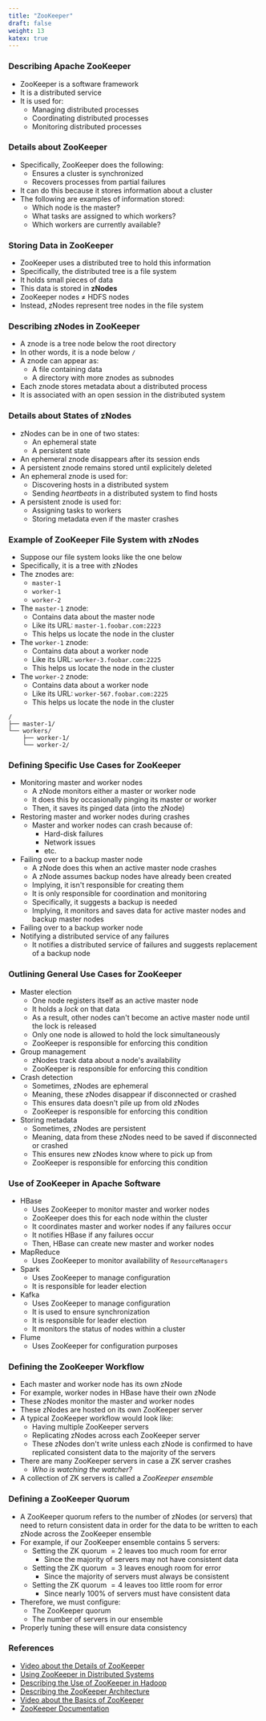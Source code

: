 ```yaml
---
title: "ZooKeeper"
draft: false
weight: 13
katex: true
---
```


### Describing Apache ZooKeeper
- ZooKeeper is a software framework
- It is a distributed service
- It is used for:
	- Managing distributed processes
	- Coordinating distributed processes
	- Monitoring distributed processes

### Details about ZooKeeper
- Specifically, ZooKeeper does the following:
	- Ensures a cluster is synchronized
	- Recovers processes from partial failures
- It can do this because it stores information about a cluster
- The following are examples of information stored:
	- Which node is the master?
	- What tasks are assigned to which workers?
	- Which workers are currently available?

### Storing Data in ZooKeeper
- ZooKeeper uses a distributed tree to hold this information
- Specifically, the distributed tree is a file system
- It holds small pieces of data
- This data is stored in **zNodes**
- ZooKeeper nodes $\not =$ HDFS nodes
- Instead, zNodes represent tree nodes in the file system

### Describing zNodes in ZooKeeper
- A znode is a tree node below the root directory
- In other words, it is a node below `/`
- A znode can appear as:
	- A file containing data
	- A directory with more znodes as subnodes
- Each znode stores metadata about a distributed process
- It is associated with an open session in the distributed system

### Details about States of zNodes
- zNodes can be in one of two states:
	- An ephemeral state
	- A persistent state
- An ephemeral znode disappears after its session ends
- A persistent znode remains stored until explicitely deleted
- An ephemeral znode is used for:
	- Discovering hosts in a distributed system
	- Sending *heartbeats* in a distributed system to find hosts
- A persistent znode is used for:
	- Assigning tasks to workers
	- Storing metadata even if the master crashes

### Example of ZooKeeper File System with zNodes
- Suppose our file system looks like the one below
- Specifically, it is a tree with zNodes
- The znodes are:
	- `master-1`
	- `worker-1`
	- `worker-2`
- The `master-1` znode:
	- Contains data about the master node
	- Like its URL: `master-1.foobar.com:2223`
	- This helps us locate the node in the cluster
- The `worker-1` znode:
	- Contains data about a worker node
	- Like its URL: `worker-3.foobar.com:2225`
	- This helps us locate the node in the cluster
- The `worker-2` znode:
	- Contains data about a worker node
	- Like its URL: `worker-567.foobar.com:2225`
	- This helps us locate the node in the cluster

```
/
├── master-1/
└── workers/
    ├── worker-1/
    └── worker-2/
```

### Defining Specific Use Cases for ZooKeeper
- Monitoring master and worker nodes
	- A zNode monitors either a master or worker node
	- It does this by occasionally pinging its master or worker
	- Then, it saves its pinged data (into the zNode)
- Restoring master and worker nodes during crashes
	- Master and worker nodes can crash because of:
		- Hard-disk failures
		- Network issues
		- etc.
- Failing over to a backup master node
	- A zNode does this when an active master node crashes
	- A zNode assumes backup nodes have already been created
	- Implying, it isn't responsible for creating them
	- It is only responsible for coordination and monitoring
	- Specifically, it suggests a backup is needed
	- Implying, it monitors and saves data for active master nodes and backup master nodes
- Failing over to a backup worker node
- Notifying a distributed service of any failures
	- It notifies a distributed service of failures and suggests replacement of a backup node

### Outlining General Use Cases for ZooKeeper
- Master election
	- One node registers itself as an active master node
	- It holds a *lock* on that data
	- As a result, other nodes can't become an active master node until the lock is released
	- Only one node is allowed to hold the lock simultaneously
	- ZooKeeper is responsible for enforcing this condition
- Group management
	- zNodes track data about a node's availability
	- ZooKeeper is responsible for enforcing this condition
- Crash detection
	- Sometimes, zNodes are ephemeral
	- Meaning, these zNodes disappear if disconnected or crashed
	- This ensures data doesn't pile up from old zNodes
	- ZooKeeper is responsible for enforcing this condition
- Storing metadata
	- Sometimes, zNodes are persistent
	- Meaning, data from these zNodes need to be saved if disconnected or crashed
	- This ensures new zNodes know where to pick up from
	- ZooKeeper is responsible for enforcing this condition

### Use of ZooKeeper in Apache Software
- HBase
	- Uses ZooKeeper to monitor master and worker nodes
	- ZooKeeper does this for each node within the cluster
	- It coordinates master and worker nodes if any failures occur
	- It notifies HBase if any failures occur
	- Then, HBase can create new master and worker nodes
- MapReduce
	- Uses ZooKeeper to monitor availability of `ResourceManagers`
- Spark
	- Uses ZooKeeper to manage configuration
	- It is responsible for leader election
- Kafka
	- Uses ZooKeeper to manage configuration
	- It is used to ensure synchronization
	- It is responsible for leader election
	- It monitors the status of nodes within a cluster
- Flume
	- Uses ZooKeeper for configuration purposes

### Defining the ZooKeeper Workflow
- Each master and worker node has its own zNode
- For example, worker nodes in HBase have their own zNode
- These zNodes monitor the master and worker nodes
- These zNodes are hosted on its own ZooKeeper server
- A typical ZooKeeper workflow would look like:
	- Having multiple ZooKeeper servers
	- Replicating zNodes across each ZooKeeper server
	- These zNodes don't write unless each zNode is confirmed to have replicated consistent data to the majority of the servers
- There are many ZooKeeper servers in case a ZK server crashes
	- *Who is watching the watcher?*
- A collection of ZK servers is called a *ZooKeeper ensemble*

### Defining a ZooKeeper Quorum
- A ZooKeeper quorum refers to the number of zNodes (or servers) that need to return consistent data in order for the data to be written to each zNode across the ZooKeeper ensemble
- For example, if our ZooKeeper ensemble contains $5$ servers:
	- Setting the ZK quorum $=2$ leaves too much room for error
		- Since the majority of servers may not have consistent data
	- Setting the ZK quorum $=3$ leaves enough room for error
		- Since the majority of servers must always be consistent
	- Setting the ZK quorum $=4$ leaves too little room for error
		- Since nearly $100$% of servers must have consistent data
- Therefore, we must configure:
	- The ZooKeeper quorum
	- The number of servers in our ensemble
- Properly tuning these will ensure data consistency

### References
- [Video about the Details of ZooKeeper](https://www.youtube.com/watch?v=gZj16chk0Ss)
- [Using ZooKeeper in Distributed Systems](https://www.elastic.co/blog/found-zookeeper-king-of-coordination)
- [Describing the Use of ZooKeeper in Hadoop](https://stackoverflow.com/a/10745043/12777044)
- [Describing the ZooKeeper Architecture](https://stackoverflow.com/a/8864303/12777044)
- [Video about the Basics of ZooKeeper](https://www.youtube.com/watch?v=gifeThkqHjg)
- [ZooKeeper Documentation](https://zookeeper.apache.org/doc/r3.1.2/zookeeperProgrammers.html)
